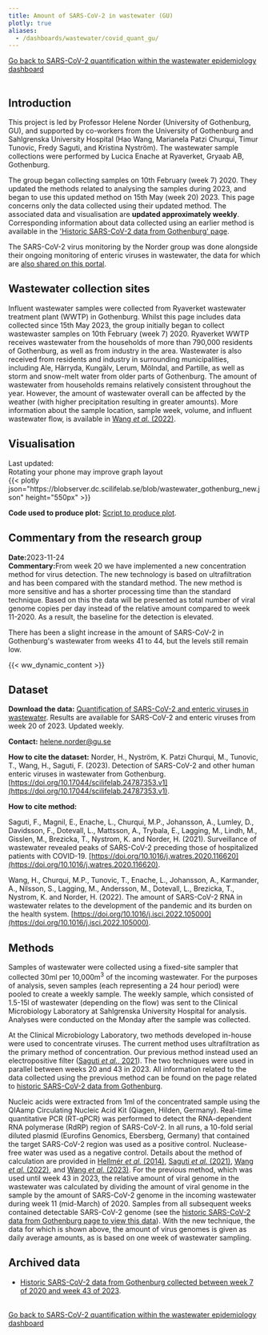 ```yaml
---
title: Amount of SARS-CoV-2 in wastewater (GU)
plotly: true
aliases:
  - /dashboards/wastewater/covid_quant_gu/
---
```


<div class="mt-3">
  <a href="/dashboards/wastewater/covid_quantification/"><i class="bi bi-arrow-left-circle-fill"></i> Go back to SARS-CoV-2 quantification within the wastewater epidemiology dashboard</a>
</div>
<br>

## Introduction

This project is led by Professor Helene Norder (University of Gothenburg, GU), and supported by co-workers from the University of Gothenburg and Sahlgrenska University Hospital (Hao Wang, Marianela Patzi Churqui, Timur Tunovic, Fredy Saguti, and Kristina Nyström). The wastewater sample collections were performed by Lucica Enache at Ryaverket, Gryaab AB, Gothenburg.

The group began collecting samples on 10th February (week 7) 2020. They updated the methods related to analysing the samples during 2023, and began to use this updated method on 15th May (week 20) 2023. This page concerns only the data collected using their updated method. The associated data and visualisation are **updated approximately weekly**. Corresponding information about data collected using an earlier method is available in the ['Historic SARS-CoV-2 data from Gothenburg' page](/dashboards/wastewater/covid_quantification/historic_covid_gu/).

The SARS-CoV-2 virus monitoring by the Norder group was done alongside their ongoing monitoring of enteric viruses in wastewater, the data for which are [also shared on this portal](/dashboards/wastewater/enteric_quantification/).

## Wastewater collection sites

Influent wastewater samples were collected from Ryaverket wastewater treatment plant (WWTP) in Gothenburg. Whilst this page includes data collected since 15th May 2023, the group initially began to collect wastewaster samples on 10th February (week 7) 2020. Ryaverket WWTP receives wastewater from the households of more than 790,000 residents of Gothenburg, as well as from industry in the area. Wastewater is also received from residents and industry in surrounding municipalities, including Ale, Härryda, Kungälv, Lerum, Mölndal, and Partille, as well as storm and snow-melt water from older parts of Gothenburg. The amount of wastewater from households remains relatively consistent throughout the year. However, the amount of wastewater overall can be affected by the weather (with higher precipitation resulting in greater amounts). More information about the sample location, sample week, volume, and influent wastewater flow, is available in [Wang _et al._ (2022)](https://pubmed.ncbi.nlm.nih.gov/36035197/).

## Visualisation

<div class="alert alert-info">Last updated: <span id="last_modified_gu"></span></div>

<div class="d-md-none alert alert-info">
  Rotating your phone may improve graph layout
</div>

 <div class="plot_wrapper mb-3">
  <div class="table-responsive">{{< plotly json="https://blobserver.dc.scilifelab.se/blob/wastewater_gothenburg_new.json" height="550px" >}}</div>
</div>

**Code used to produce plot:** [Script to produce plot](https://github.com/ScilifelabDataCentre/pathogens-portal-visualisations/blob/main/wastewater/gothenburg_covid.py).

## Commentary from the research group

<div><b>Date:</b>2023-11-24</span><br><b>Commentary:</b>From week 20 we have implemented a new concentration method for virus detection. The new technology is based on ultrafiltration and has been compared with the standard method. The new method is more sensitive and has a shorter processing time than the standard technique. Based on this the data will be presented as total number of viral genome copies per day instead of the relative amount compared to week 11-2020. As a result, the baseline for the detection is elevated.

There has been a slight increase in the amount of SARS-CoV-2 in Gothenburg's wastewater from weeks 41 to 44, but the levels still remain low.

</div>
<!-- <div><b>Date:</b><span id="gu_comment_date"></span><br><b>Commentary:</b><span id="gu_comment"></span></div> -->

{{< ww_dynamic_content >}}

## Dataset

**Download the data:** [Quantification of SARS-CoV-2 and enteric viruses in wastewater](https://blobserver.dc.scilifelab.se/blob/wastewater_data_gu_allviruses.xlsx). Results are available for SARS-CoV-2 and enteric viruses from week 20 of 2023. Updated weekly.

**Contact:** <helene.norder@gu.se>

**How to cite the dataset:** Norder, H., Nyström, K. Patzi Churqui, M., Tunovic, T., Wang, H., Saguti, F. (2023). Detection of SARS-CoV-2 and other human enteric viruses in wastewater from Gothenburg. [https://doi.org/10.17044/scilifelab.24787353.v1](https://doi.org/10.17044/scilifelab.24787353.v1).

**How to cite method:**

Saguti, F., Magnil, E., Enache, L., Churqui, M.P., Johansson, A., Lumley, D., Davidsson, F., Dotevall, L., Mattsson, A., Trybala, E., Lagging, M., Lindh, M., Gisslen, M., Brezicka, T., Nystrom, K. and Norder, H. (2021). Surveillance of wastewater revealed peaks of SARS-CoV-2 preceding those of hospitalized patients with COVID-19. [https://doi.org/10.1016/j.watres.2020.116620](https://doi.org/10.1016/j.watres.2020.116620).

Wang, H., Churqui, M.P., Tunovic, T., Enache, L., Johansson, A., Karmander, A., Nilsson, S., Lagging, M., Andersson, M., Dotevall, L., Brezicka, T., Nystrom, K. and Norder, H. (2022). The amount of SARS-CoV-2 RNA in wastewater relates to the development of the pandemic and its burden on the health system. [https://doi.org/10.1016/j.isci.2022.105000](https://doi.org/10.1016/j.isci.2022.105000).

## Methods

Samples of wastewater were collected using a fixed-site sampler that collected 30ml per 10,000m<sup>3</sup> of the incoming wastewater. For the purposes of analysis, seven samples (each representing a 24 hour period) were pooled to create a weekly sample. The weekly sample, which consisted of 1.5-15l of wastewater (depending on the flow) was sent to the Clinical Microbiology Laboratory at Sahlgrenska University Hospital for analysis. Analyses were conducted on the Monday after the sample was collected.

At the Clinical Microbiology Laboratory, two methods developed in-house were used to concentrate viruses. The current method uses ultrafiltration as the primary method of concentration. Our previous method instead used an electropositive filter ([Saguti _et al._, 2021](https://pubmed.ncbi.nlm.nih.gov/33212338/)). The two techniques were used in parallel between weeks 20 and 43 in 2023. All information related to the data collected using the previous method can be found on the page related to [historic SARS-CoV-2 data from Gothenburg](/dashboards/wastewater/covid_quantification/historic_covid_gu/).

Nucleic acids were extracted from 1ml of the concentrated sample using the QIAamp Circulating Nucleic Acid Kit (Qiagen, Hilden, Germany). Real-time quantitative PCR (RT-qPCR) was performed to detect the RNA-dependent RNA polymerase (RdRP) region of SARS-CoV-2. In all runs, a 10-fold serial diluted plasmid (Eurofins Genomics, Ebersberg, Germany) that contained the target SARS-CoV-2 region was used as a positive control. Nuclease-free water was used as a negative control. Details about the method of calculation are provided in [Hellmér _et al._ (2014)](https://doi.org/10.1128/AEM.01981-14), [Saguti _et al._ (2021)](https://pubmed.ncbi.nlm.nih.gov/33212338/), [Wang _et al._ (2022)](https://doi.org/10.1016/j.isci.2022.105000), and [Wang _et al._ (2023)](https://doi.org/10.1016/j.scitotenv.2023.165012). For the previous method, which was used until week 43 in 2023, the relative amount of viral genome in the wastewater was calculated by dividing the amount of viral genome in the sample by the amount of SARS-CoV-2 genome in the incoming wastewater during week 11 (mid-March) of 2020. Samples from all subsequent weeks contained detectable SARS-CoV-2 genome (see the [historic SARS-CoV-2 data from Gothenburg page to view this data](/dashboards/wastewater/covid_quantification/historic_covid_gu/)). With the new technique, the data for which is shown above, the amount of virus genomes is given as daily average amounts, as is based on one week of wastewater sampling.

## Archived data

- [Historic SARS-CoV-2 data from Gothenburg collected between week 7 of 2020 and week 43 of 2023](/dashboards/wastewater/covid_quantification/historic_covid_gu/).

<br>
<div class="mt-3">
  <a href="/dashboards/wastewater/covid_quantification/"><i class="bi bi-arrow-left-circle-fill"></i> Go back to SARS-CoV-2 quantification within the wastewater epidemiology dashboard</a>
</div>
